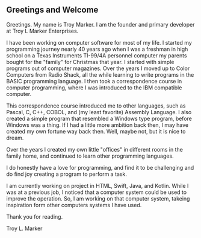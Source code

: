 ## Greetings and Welcome

Greetings. My name is Troy Marker. I am the founder and primary developer at Troy L Marker Enterprises.

I have been working on computer software for most of my life. I started my programming journey nearly 40 years ago when 
I was a freshman in high school on a Texas Instruments TI-99/4A personnel computer my parents bought for the "family" 
for Christmas that year. I started with simple programs out of computer magazines. Over the years I moved up to Color
Computers from Radio Shack, all the while learning to write programs in the BASIC programming language. I then took a
correspondence course in computer programming, where I was introduced to the IBM compatible computer. 

This correspondence course introduced me to other languages, such as Pascal, C, C++, COBOL, and (my least favorite)
Assembly Language. I also created a simple program that resembled a Windows type program, before Windows was a thing.
If I had a little more ambition back then, I may have created my own fortune way back then. Well, maybe not, but it is
nice to dream.

Over the years I created my own little "offices" in different rooms in the family home, and continued to learn other
programming languages.

I do honestly have a love for programming, and find it to be challenging and do find joy creating a program to perform
a task.

I am currently working on project in HTML, Swift, Java, and Kotlin. While I was at a previous job, I noticed that a 
computer system could be used to improve the operation. So, I am working on that computer system, takeing inspiration
form other computers systems I have used.

Thank you for reading.

Troy L. Marker

